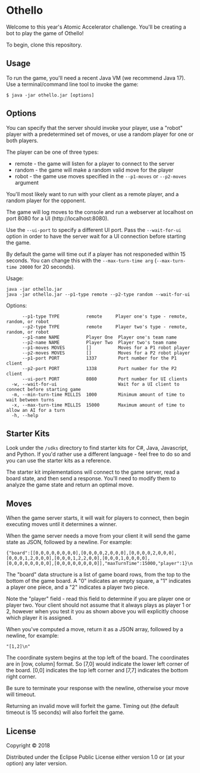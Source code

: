 # Othello

Welcome to this year's Atomic Accelerator challenge. You'll be creating a bot to play the game of Othello!

To begin, clone this repository.

## Usage

To run the game, you'll need a recent Java VM (we recommend Java 17). Use a terminal/command line tool to invoke the game:

    $ java -jar othello.jar [options]

## Options

You can specify that the server should invoke your player, use a "robot" player with a predetermined set of moves, or use a random player for one or both players.

The player can be one of three types:
 * remote - the game will listen for a player to connect to the server
 * random - the game will make a random valid move for the player
 * robot - the game use moves specified in the `--p1-moves` or `--p2-moves` argument

You'll most likely want to run with your client as a remote player, and a random player for the opponent.

The game will log moves to the console and run a webserver at localhost on port 8080 for a UI (http://localhost:8080).

Use the `--ui-port` to specify a different UI port.
Pass the `--wait-for-ui` option in order to have the server wait for a UI connection before starting the game.

By default the game will time out if a player has not responeded within 15 seconds.
You can change this with the `--max-turn-time arg` (`--max-turn-time 20000` for 20 seconds).

Usage:
```
java -jar othello.jar
java -jar othello.jar --p1-type remote --p2-type random --wait-for-ui
```

Options:
```
      --p1-type TYPE          remote     Player one's type - remote, random, or robot
      --p2-type TYPE          remote     Player two's type - remote, random, or robot
      --p1-name NAME          Player One  Player one's team name
      --p2-name NAME          Player Two  Player two's team name
      --p1-moves MOVES        []          Moves for a P1 robot player
      --p2-moves MOVES        []          Moves for a P2 robot player
      --p1-port PORT          1337        Port number for the P1 client
      --p2-port PORT          1338        Port number for the P2 client
      --ui-port PORT          8080        Port number for UI clients
  -w, --wait-for-ui                       Wait for a UI client to connect before starting game
  -m, --min-turn-time MILLIS  1000        Minimum amount of time to wait between turns
  -x, --max-turn-time MILLIS  15000       Maximum amount of time to allow an AI for a turn
  -h, --help
```

## Starter Kits

Look under the `/sdks` directory to find starter kits for C#, Java, Javascript, and Python. If you'd rather use a different language - feel free to do so and you can use the starter kits as a reference.

The starter kit implementations will connect to the game server, read a board state, and then send a response. You'll need to modify them to analyze the game state and return an optimal move.

## Moves

When the game server starts, it will wait for players to connect, then begin executing moves until it determines a winner.

When the game server needs a move from your client it will send the game state as JSON, followed by a newline. For example:

`{"board":[[0,0,0,0,0,0,0,0],[0,0,0,0,2,0,0,0],[0,0,0,0,2,0,0,0],[0,0,0,1,2,0,0,0],[0,0,0,1,2,2,0,0],[0,0,0,1,0,0,0,0],[0,0,0,0,0,0,0,0],[0,0,0,0,0,0,0,0]],"maxTurnTime":15000,"player":1}\n`

The "board" data structure is a list of game board rows, from the top to the bottom of the game board. A "0" indicates an empty square, a "1" indicates a player one piece, and a "2" indicates a player two piece.

Note the "player" field - read this field to determine if you are player one or player two. Your client should not assume that it always plays as player 1 or 2, however when you test it you as shown above you will explicitly choose which player it is assigned.

When you've computed a move, return it as a JSON array, followed by a newline, for example:

`"[1,2]\n"`

The coordinate system begins at the top left of the board. The coordinates are in [row, column] format. So [7,0] would indicate the lower left corner of the board. [0,0] indicates the top left corner and [7,7] indicates the bottom right corner.

Be sure to terminate your response with the newline, otherwise your move will timeout.

Returning an invalid move will forfeit the game. Timing out (the default timeout is 15 seconds) will also forfeit the game.

## License

Copyright © 2018

Distributed under the Eclipse Public License either version 1.0 or (at
your option) any later version.
